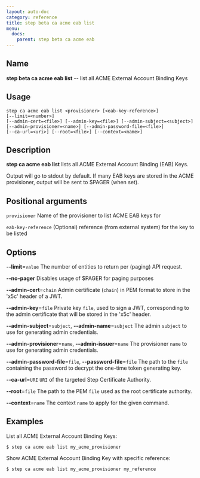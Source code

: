 ```yaml
---
layout: auto-doc
category: reference
title: step beta ca acme eab list
menu:
  docs:
    parent: step beta ca acme eab
---
```


## Name
**step beta ca acme eab list** -- list all ACME External Account Binding Keys

## Usage

```raw
step ca acme eab list <provisioner> [<eab-key-reference>]
[--limit=<number>]
[--admin-cert=<file>] [--admin-key=<file>] [--admin-subject=<subject>]
[--admin-provisioner=<name>] [--admin-password-file=<file>]
[--ca-url=<uri>] [--root=<file>] [--context=<name>]
```

## Description

**step ca acme eab list** lists all ACME External Account Binding (EAB) Keys.

Output will go to stdout by default. If many EAB keys are stored in the ACME provisioner, output will be sent to $PAGER (when set). 

## Positional arguments

`provisioner`
Name of the provisioner to list ACME EAB keys for

`eab-key-reference`
(Optional) reference (from external system) for the key to be listed


## Options


**--limit**=`value`
The number of entities to return per (paging) API request.

**--no-pager**
Disables usage of $PAGER for paging purposes

**--admin-cert**=`chain`
Admin certificate (`chain`) in PEM format to store in the 'x5c' header of a JWT.

**--admin-key**=`file`
Private key `file`, used to sign a JWT, corresponding to the admin certificate that will
be stored in the 'x5c' header.

**--admin-subject**=`subject`, **--admin-name**=`subject`
The admin `subject` to use for generating admin credentials.

**--admin-provisioner**=`name`, **--admin-issuer**=`name`
The provisioner `name` to use for generating admin credentials.

**--admin-password-file**=`file`, **--password-file**=`file`
The path to the `file` containing the password to decrypt the one-time token
generating key.

**--ca-url**=`URI`
`URI` of the targeted Step Certificate Authority.

**--root**=`file`
The path to the PEM `file` used as the root certificate authority.

**--context**=`name`
The context `name` to apply for the given command.

## Examples

List all ACME External Account Binding Keys:
```shell
$ step ca acme eab list my_acme_provisioner
```

Show ACME External Account Binding Key with specific reference:
```shell
$ step ca acme eab list my_acme_provisioner my_reference
```


